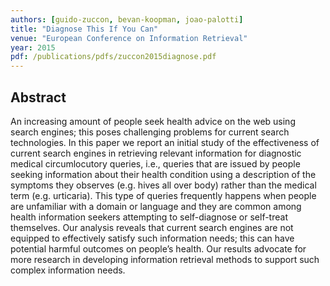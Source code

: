 ```yaml
---
authors: [guido-zuccon, bevan-koopman, joao-palotti]
title: "Diagnose This If You Can"
venue: "European Conference on Information Retrieval"
year: 2015
pdf: /publications/pdfs/zuccon2015diagnose.pdf
---
```


## Abstract

An increasing amount of people seek health advice on the web using search engines; this poses challenging problems for current
search technologies. In this paper we report an initial study of the effectiveness of current search engines in retrieving relevant information
for diagnostic medical circumlocutory queries, i.e., queries that are issued by people seeking information about their health condition using
a description of the symptoms they observes (e.g. hives all over body) rather than the medical term (e.g. urticaria). This type of queries frequently happens when people are unfamiliar with a domain or language
and they are common among health information seekers attempting to self-diagnose or self-treat themselves. Our analysis reveals that current
search engines are not equipped to effectively satisfy such information needs; this can have potential harmful outcomes on people’s health. Our
results advocate for more research in developing information retrieval methods to support such complex information needs.
